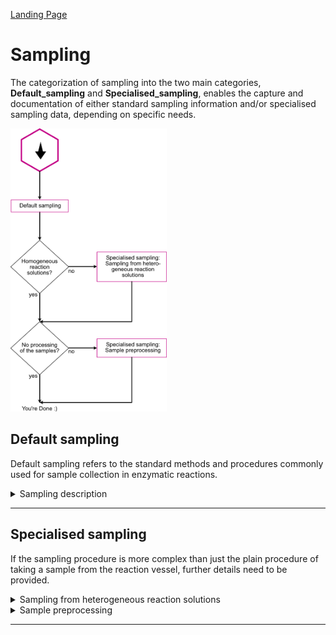 [Landing Page](/Readme.md)

# Sampling

The categorization of sampling into the two main categories, __Default_sampling__ and __Specialised_sampling__, enables the capture and documentation of either standard sampling information and/or specialised sampling data, depending on specific needs.

<img src="Sampling procedure.png" width=250>


## Default sampling

Default sampling refers to the standard methods and procedures commonly used for sample collection in enzymatic reactions.

<details> <Summary>Sampling description</Summary>

### SamplingDescription

Information about the sampling process, used during the experiment. In some experiments no sampling is taking place at all, for example if an experiment is monitored via a photospectrometer in a 96-well plate over time. In this case, of course, no sampling was done during the experiment

- __volume_per_sample__
  - Type: posfloat
  - Description: The volume of the collected sample.

- __volume_per_sample_unit__
  - Type: string
  - Description: Common units include mL (milliliters), μl (microliters), g (grams), or other volume units, depending on whether the samples are liquid or solid.

- __mixing_during_sampling__
  - Type: string 
  - Description: Provide information about whether the sample was mixed during sampling, as this can affect the representativeness of the collected sample.

- __vessel_opened_for_sampling__
  - Type: string
  - Description: Information about whether the reaction vessel was opened for sampling or not.

- __gas_phase__
  - Type: string
  - Description: Information about the gas phase above the reaction solution.

- __time__
  - Type: time
  - Description: The time at which the sample was taken.


</details>

<hr>

## Specialised sampling

If the sampling procedure is more complex than just the plain procedure of taking a sample from the reaction vessel, further details need to be provided.

<details> <Summary>Sampling from heterogeneous reaction solutions</Summary>

### SamplingFromHeterogeneousReactionSolutions

- __phase__
  - Type: string
  - Description: Information about which phase the sample was taken from must be provided.

- __biocatalyst_in_phase__
  - Type: string
  - Description: Information on whether the collected sample may have contaminations in the form of an (bio)catalyst.

<hr>

- __special_treament__
  - Type: string
  - Description: If there are any other specific methods, procedures, characteristics or aspects related to the sampling that are important for reproducibility and are not described by the aforementioned                     metadata, they should be explained here.

</details>

<details> <Summary>Sample preprocessing</Summary>

### SamplePreprocessing

Sample preprocessing involves the necessary steps taken to prepare and treat collected samples before analysis or further experimentation.

- __treatment_procedure__
  - Type: string
  - Description: Details regarding the sample processing steps that were carried out after it was collected from the reaction vessel.

<hr>

- __special_treament__
  - Type: string
  - Description: If there are any other specific methods, procedures, characteristics or aspects related to the sampling that are important for reproducibility and are not described by the aforementioned                     metadata, they should be explained here.

</details>

<hr>

